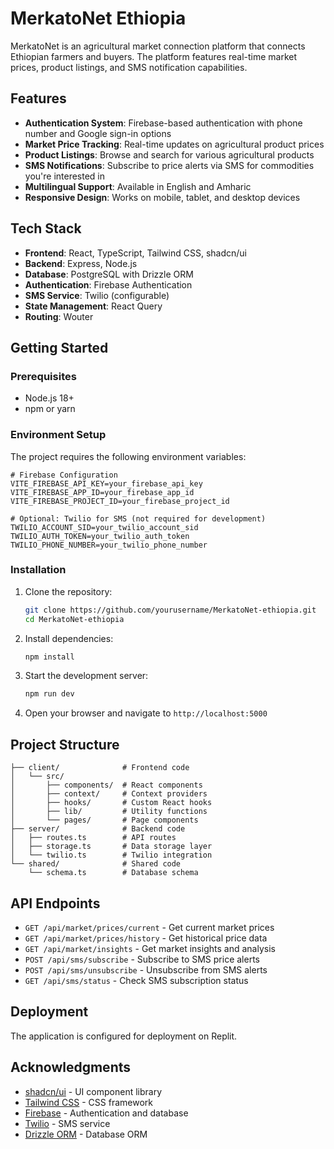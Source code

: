 # MerkatoNet Ethiopia

MerkatoNet is an agricultural market connection platform that connects Ethiopian farmers and buyers. The platform features real-time market prices, product listings, and SMS notification capabilities.

## Features

- **Authentication System**: Firebase-based authentication with phone number and Google sign-in options
- **Market Price Tracking**: Real-time updates on agricultural product prices
- **Product Listings**: Browse and search for various agricultural products
- **SMS Notifications**: Subscribe to price alerts via SMS for commodities you're interested in
- **Multilingual Support**: Available in English and Amharic
- **Responsive Design**: Works on mobile, tablet, and desktop devices

## Tech Stack

- **Frontend**: React, TypeScript, Tailwind CSS, shadcn/ui
- **Backend**: Express, Node.js
- **Database**: PostgreSQL with Drizzle ORM
- **Authentication**: Firebase Authentication
- **SMS Service**: Twilio (configurable)
- **State Management**: React Query
- **Routing**: Wouter

## Getting Started

### Prerequisites

- Node.js 18+
- npm or yarn

### Environment Setup

The project requires the following environment variables:

```
# Firebase Configuration
VITE_FIREBASE_API_KEY=your_firebase_api_key
VITE_FIREBASE_APP_ID=your_firebase_app_id
VITE_FIREBASE_PROJECT_ID=your_firebase_project_id

# Optional: Twilio for SMS (not required for development)
TWILIO_ACCOUNT_SID=your_twilio_account_sid
TWILIO_AUTH_TOKEN=your_twilio_auth_token
TWILIO_PHONE_NUMBER=your_twilio_phone_number
```

### Installation

1. Clone the repository:
   ```bash
   git clone https://github.com/yourusername/MerkatoNet-ethiopia.git
   cd MerkatoNet-ethiopia
   ```

2. Install dependencies:
   ```bash
   npm install
   ```

3. Start the development server:
   ```bash
   npm run dev
   ```

4. Open your browser and navigate to `http://localhost:5000`


## Project Structure

```
├── client/              # Frontend code
│   └── src/
│       ├── components/  # React components
│       ├── context/     # Context providers
│       ├── hooks/       # Custom React hooks
│       ├── lib/         # Utility functions
│       └── pages/       # Page components
├── server/              # Backend code
│   ├── routes.ts        # API routes
│   ├── storage.ts       # Data storage layer
│   └── twilio.ts        # Twilio integration
└── shared/              # Shared code
    └── schema.ts        # Database schema
```

## API Endpoints

- `GET /api/market/prices/current` - Get current market prices
- `GET /api/market/prices/history` - Get historical price data
- `GET /api/market/insights` - Get market insights and analysis
- `POST /api/sms/subscribe` - Subscribe to SMS price alerts
- `POST /api/sms/unsubscribe` - Unsubscribe from SMS alerts
- `GET /api/sms/status` - Check SMS subscription status

## Deployment

The application is configured for deployment on Replit.

## Acknowledgments

- [shadcn/ui](https://ui.shadcn.com/) - UI component library
- [Tailwind CSS](https://tailwindcss.com/) - CSS framework
- [Firebase](https://firebase.google.com/) - Authentication and database
- [Twilio](https://www.twilio.com/) - SMS service
- [Drizzle ORM](https://orm.drizzle.team/) - Database ORM
